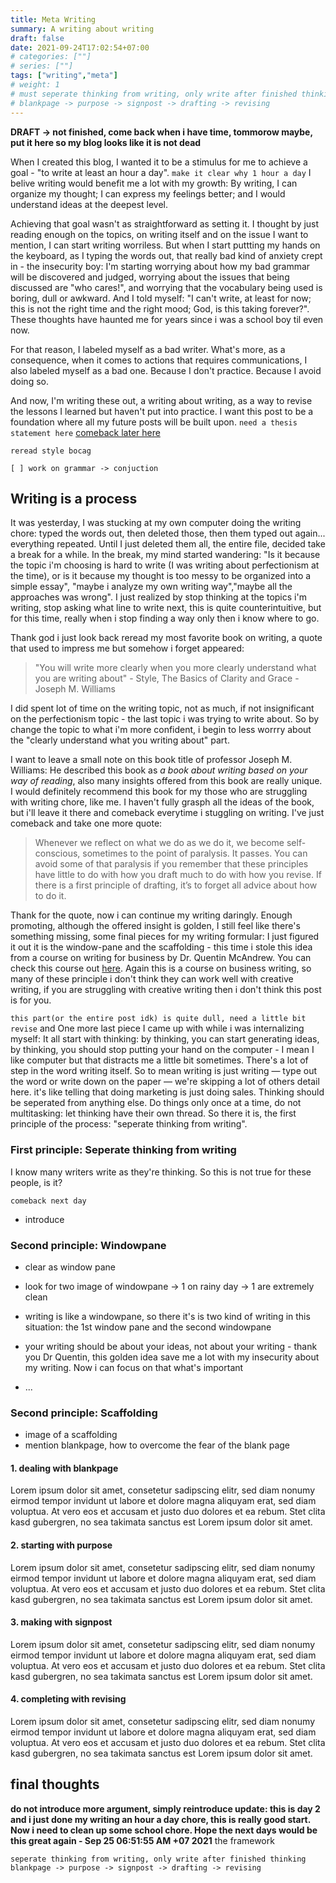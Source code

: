 ```yaml
---
title: Meta Writing
summary: A writing about writing
draft: false
date: 2021-09-24T17:02:54+07:00
# categories: [""]
# series: [""]
tags: ["writing","meta"]
# weight: 1
# must seperate thinking from writing, only write after finished thinking
# blankpage -> purpose -> signpost -> drafting -> revising
---
```


**DRAFT -> not finished, come back when i have time, tommorow maybe, put it here so my blog looks like it is not dead**


When I created this blog, I wanted it to be a stimulus for me to achieve a goal - "to write at least an hour a day". `make it clear why 1 hour a day` I belive writing would benefit me a lot with my growth: By writing, I can organize my thought; I can express my feelings better; and I would understand ideas at the deepest level.

Achieving that goal wasn't as straightforward as setting it. I thought by just reading enough on the topics, on writing itself and on the issue I want to mention, I can start writing worriless. But when I start puttting my hands on the keyboard, as I typing the words out, that really bad kind of anxiety crept in - the insecurity boy: I'm starting worrying about how my bad grammar will be discovered and judged, worrying about the issues that being discussed are "who cares!", and worrying that the vocabulary being used is boring, dull or awkward. And I told myself: "I can't write, at least for now; this is not the right time and the right mood; God, is this taking forever?". These thoughts have haunted me for years since i was a school boy til even now.

For that reason, I labeled myself as a bad writer. What's more, as a consequence, when it comes to actions that requires communications, I also labeled myself as a bad one. Because I don't practice. Because I avoid doing so.

And now, I'm writing these out, a writing about writing, as a way to revise the lessons I learned but haven't put into practice. I want this post to be a foundation where all my future posts will be built upon. `need a thesis statement here` [comeback later here](https://www.masterclass.com/articles/how-to-write-an-analytical-essay#how-to-write-an-analytical-essay-in-7-steps)

`reread style bocag`

`[ ] work on grammar -> conjuction`

## Writing is a process

It was yesterday, I was stucking at my own computer doing the writing chore: typed the words out, then deleted those, then them typed out again... everything repeated. Until I just deleted them all, the entire file, decided take a break for a while. In the break, my mind started wandering: "Is it because the topic i'm choosing is hard to write (I was writing about perfectionism at the time), or is it because my thought is too messy to be organized into a simple essay", "maybe i analyze my own writing way","maybe all the approaches was wrong". I just realized by stop thinking at the topics i'm writing, stop asking what line to write next, this is quite counterintuitive, but for this time, really when i stop finding a way only then i know where to go.

Thank god i just look back reread my most favorite book on writing, a quote that used to impress me but somehow i forget appeared:

> "You will write more clearly when you more clearly understand what you are writing about" - Style, The Basics of Clarity and Grace - Joseph M. Williams

I did spent lot of time on the writing topic, not as much, if not insignificant on the perfectionism topic - the last topic i was trying to write about. So by change the topic to what i'm more confident, i begin to less worrry about the "clearly understand what you writing about" part.

I want to leave a small note on this book title of professor Joseph M. Williams: He described this book as *a book about writing based on your way of reading*, also many insights offered from this book are really unique. I would definitely recommend this book for my those who are struggling with writing chore, like me. I haven't fully grasph all the ideas of the book, but i'll leave it there and comeback everytime i stuggling on writing. I've just comeback and take one more quote:

> Whenever we reflect on what we do as we do it, we become self-conscious, sometimes to the point of paralysis. It passes. You can avoid some of that paralysis if you remember that these principles have little to do with how you draft much to do with how you revise. If there is a first principle of drafting, it’s to forget all advice about how to do it.

Thank for the quote, now i can continue my writing daringly. Enough promoting, although the offered insight is golden, I still feel like there's something missing, some final pieces for my writing formular: I just figured it out it is the window-pane and the scaffolding - this time i stole this idea from a course on writing for business by Dr. Quentin McAndrew. You can check this course out [here](https://www.coursera.org/learn/writing-for-business). Again this is a course on business writing, so many of these principle i don't think they can work well with creative writing, if you are struggling with creative writing then i don't think this post is for you.

`this part(or the entire post idk) is quite dull, need a little bit revise`
and One more last piece I came up with while i was internalizing myself: It all start with thinking: by thinking, you can start generating ideas, by thinking, you should stop putting your hand on the computer - I mean I like computer but that distracts me a little bit sometimes. There's a lot of step in the word writing itself. So to mean writing is just writing — type out the word or write down on the paper — we're skipping a lot of others detail here. it's like telling that doing marketing is just doing sales.
Thinking should be seperated from anything else. Do things only once at a time, do not multitasking: let thinking have their own thread. So there it is, the first principle of the process: "seperate thinking from writing".


### First principle: Seperate thinking from writing

I know many writers write as they're thinking. So this is not true for these people, is it? 

`comeback next day`
- introduce

### Second principle: Windowpane

- clear as window pane
 
- look for two image of windowpane -> 1 on rainy day -> 1 are extremely clean
 
- writing is like a windowpane, so there it's is two kind of writing in this situation: the 1st window pane and the second windowpane
- your writing should be about your ideas, not about your writing - thank you Dr Quentin, this golden idea save me a lot with my insecurity about my writing. Now i can focus on that what's important
- ...

### Second principle: Scaffolding

- image of a scaffolding
- mention blankpage, how to overcome the fear of the blank page

#### 1. dealing with blankpage

Lorem ipsum dolor sit amet, consetetur sadipscing elitr, sed diam nonumy eirmod tempor invidunt ut labore et dolore magna aliquyam erat, sed diam voluptua. At vero eos et accusam et justo duo dolores et ea rebum. Stet clita kasd gubergren, no sea takimata sanctus est Lorem ipsum dolor sit amet.

#### 2. starting with purpose

Lorem ipsum dolor sit amet, consetetur sadipscing elitr, sed diam nonumy eirmod tempor invidunt ut labore et dolore magna aliquyam erat, sed diam voluptua. At vero eos et accusam et justo duo dolores et ea rebum. Stet clita kasd gubergren, no sea takimata sanctus est Lorem ipsum dolor sit amet.

#### 3. making with signpost

Lorem ipsum dolor sit amet, consetetur sadipscing elitr, sed diam nonumy eirmod tempor invidunt ut labore et dolore magna aliquyam erat, sed diam voluptua. At vero eos et accusam et justo duo dolores et ea rebum. Stet clita kasd gubergren, no sea takimata sanctus est Lorem ipsum dolor sit amet.

#### 4. completing with revising

Lorem ipsum dolor sit amet, consetetur sadipscing elitr, sed diam nonumy eirmod tempor invidunt ut labore et dolore magna aliquyam erat, sed diam voluptua. At vero eos et accusam et justo duo dolores et ea rebum. Stet clita kasd gubergren, no sea takimata sanctus est Lorem ipsum dolor sit amet.

## final thoughts

**do not introduce more argument, simply reintroduce update: this is day 2 and i just done my writing an hour a day chore, this is really good start. Now i need to clean up some school chore. Hope the next days would be this great again - Sep 25 06:51:55 AM +07 2021**
the framework

```
seperate thinking from writing, only write after finished thinking
blankpage -> purpose -> signpost -> drafting -> revising
```
